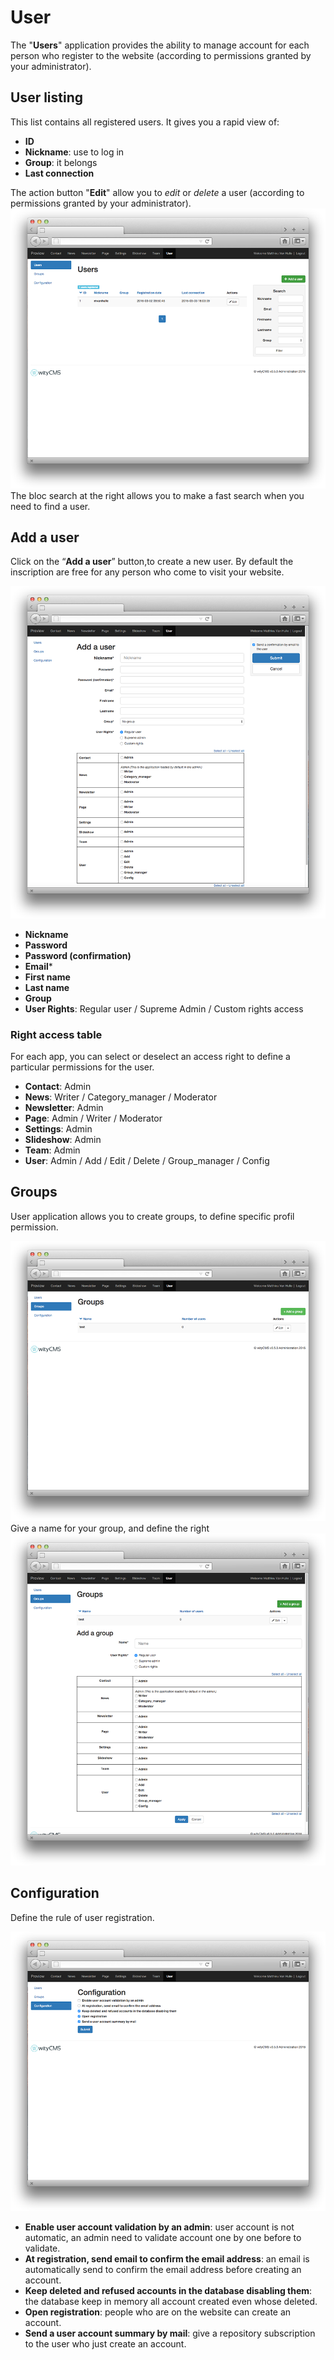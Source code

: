 # User

The "**Users**" application provides the ability to manage account for each person who register to the website (according to permissions granted by your administrator).

## User listing

This list contains all registered users. It gives you a rapid view of: 

* **ID**
* **Nickname**: use to log in 
* **Group**: it belongs
* **Last connection**

The action button "**Edit**" allow you to *edit* or *delete* a user (according to permissions granted by your administrator).
![](user-01.png)
The bloc search at the right allows you to make a fast search when you need to find a user.

## Add a user

Click on the “**Add a user**” button,to create a new user. By default the inscription are free for any person who come to visit your website.

![](user-02.png)

*  **Nickname**
*  **Password** 
*  **Password (confirmation)**
*  **Email***
*  **First name**
*  **Last name**
*  **Group**
*  **User Rights**: Regular user / Supreme Admin / Custom rights access

### Right access table

For each app, you can select or deselect an access right to define a particular permissions for the user.

* **Contact**: Admin 
* **News**: Writer / Category_manager / Moderator
* **Newsletter**: Admin
* **Page**: Admin / Writer / Moderator
* **Settings**: Admin
* **Slideshow**: Admin
* **Team**: Admin
* **User**: Admin / Add / Edit / Delete / Group_manager / Config

## Groups

User application allows you to create groups, to define specific profil permission.

![](user-03.png)
Give a name for your group, and define the right
![](user-04.png)

## Configuration

Define the rule of user registration. 

![](user-05.png)

* **Enable user account validation by an admin**: user account is not automatic, an admin need to validate account one by one before to validate. 
* **At registration, send email to confirm the email address**: an email is automatically send to confirm the email address before creating an account. 
* **Keep deleted and refused accounts in the database disabling them**: the database keep in memory all account created even whose deleted.
* **Open registration**: people who are on the website can create an account.
* **Send a user account summary by mail**: give a repository subscription to the user who just create an account. 




